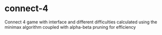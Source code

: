 # connect-4

Connect 4 game with interface and different difficulties calculated using the minimax algorithm coupled with alpha-beta pruning for efficiency
